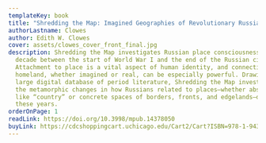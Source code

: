 ```yaml
---
templateKey: book
title: "Shredding the Map: Imagined Geographies of Revolutionary Russia, 1914–1922"
authorLastname: Clowes
author: Edith W. Clowes
cover: assets/clowes_cover_front_final.jpg
description: Shredding the Map investigates Russian place consciousness in the
  decade between the start of World War I and the end of the Russian civil war.
  Attachment to place is a vital aspect of human identity, and connection to
  homeland, whether imagined or real, can be especially powerful. Drawing from a
  large digital database of period literature, Shredding the Map investigates
  the metamorphic changes in how Russians related to places—whether abstractions
  like “country” or concrete spaces of borders, fronts, and edgelands—during
  these years.
orderOnPage: 1
readLink: https://doi.org/10.3998/mpub.14378050
buyLink: https://cdcshoppingcart.uchicago.edu/Cart2/Cart?ISBN=978-1-943208-77-7&PRESS=amherst
---
```

